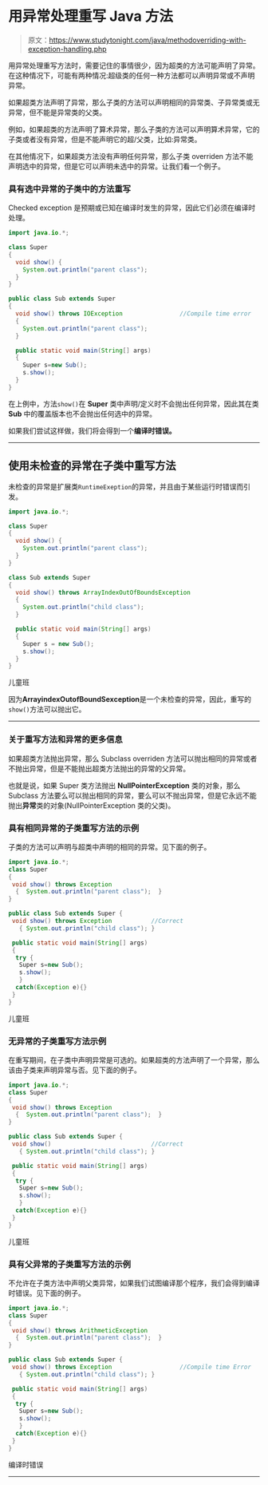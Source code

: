 # 用异常处理重写 Java 方法

> 原文：<https://www.studytonight.com/java/methodoverriding-with-exception-handling.php>

用异常处理重写方法时，需要记住的事情很少，因为超类的方法可能声明了异常。在这种情况下，可能有两种情况:超级类的任何一种方法都可以声明异常或不声明异常。

如果超类方法声明了异常，那么子类的方法可以声明相同的异常类、子异常类或无异常，但不能是异常类的父类。

例如，如果超类的方法声明了算术异常，那么子类的方法可以声明算术异常，它的子类或者没有异常，但是不能声明它的超/父类，比如:异常类。

在其他情况下，如果超类方法没有声明任何异常，那么子类 overriden 方法不能声明选中的异常，但是它可以声明未选中的异常。让我们看一个例子。

### 具有选中异常的子类中的方法重写

Checked exception 是预期或已知在编译时发生的异常，因此它们必须在编译时处理。

```java
import java.io.*;

class Super
{
  void show() { 
    System.out.println("parent class"); 
  }
}

public class Sub extends Super
{
  void show() throws IOException                //Compile time error
  { 
    System.out.println("parent class"); 
  }

  public static void main(String[] args)
  {
    Super s=new Sub();
    s.show();
  }
} 
```

在上例中，方法`show()`在 **Super** 类中声明/定义时不会抛出任何异常，因此其在类 **Sub** 中的覆盖版本也不会抛出任何选中的异常。

如果我们尝试这样做，我们将会得到一个**编译时错误。**

* * *

## 使用未检查的异常在子类中重写方法

未检查的异常是扩展类`RuntimeExeption`的异常，并且由于某些运行时错误而引发。

```java
import java.io.*;

class Super
{
  void show() { 
    System.out.println("parent class"); 
  }
}

class Sub extends Super
{
  void show() throws ArrayIndexOutOfBoundsException
  { 
    System.out.println("child class"); 
  }

  public static void main(String[] args)
  {
    Super s = new Sub();
    s.show();
  }
} 
```

儿童班

因为**ArrayindexOutofBoundSexception**是一个未检查的异常，因此，重写的`show()`方法可以抛出它。

* * *

### 关于重写方法和异常的更多信息

如果超类方法抛出异常，那么 Subclass overriden 方法可以抛出相同的异常或者不抛出异常，但是不能抛出超类方法抛出的异常的父异常。

也就是说，如果 Super 类方法抛出 **NullPointerException** 类的对象，那么 Subclass 方法要么可以抛出相同的异常，要么可以不抛出异常，但是它永远不能抛出**异常**类的对象(NullPointerException 类的父类)。

### 具有相同异常的子类重写方法的示例

子类的方法可以声明与超类中声明的相同的异常。见下面的例子。

```java
import java.io.*;
class Super
{
 void show() throws Exception
  {  System.out.println("parent class");  }
}

public class Sub extends Super {
 void show() throws Exception           //Correct
   { System.out.println("child class"); }

 public static void main(String[] args)
 {
  try {
   Super s=new Sub();
   s.show();
   }
  catch(Exception e){}
 }
} 
```

儿童班

### 无异常的子类重写方法示例

在重写期间，在子类中声明异常是可选的。如果超类的方法声明了一个异常，那么该由子类来声明异常与否。见下面的例子。

```java
import java.io.*;
class Super
{
 void show() throws Exception
  {  System.out.println("parent class");  }
}

public class Sub extends Super {
 void show()                            //Correct
   { System.out.println("child class"); }

 public static void main(String[] args)
 {
  try {
   Super s=new Sub();
   s.show();
   }
  catch(Exception e){}
 }
} 
```

儿童班

### 具有父异常的子类重写方法的示例

不允许在子类方法中声明父类异常，如果我们试图编译那个程序，我们会得到编译时错误。见下面的例子。

```java
import java.io.*;
class Super
{
 void show() throws ArithmeticException
  {  System.out.println("parent class");  }
}

public class Sub extends Super {
 void show() throws Exception                   //Compile time Error
   { System.out.println("child class"); }

 public static void main(String[] args)
 {
  try {
   Super s=new Sub();
   s.show();
   }
  catch(Exception e){}
 }
} 
```

编译时错误

* * *